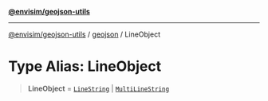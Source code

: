 [**@envisim/geojson-utils**](../../README.md)

---

[@envisim/geojson-utils]() / [geojson](../README.md) / LineObject

# Type Alias: LineObject

> **LineObject** = [`LineString`](LineString.md) \| [`MultiLineString`](MultiLineString.md)
